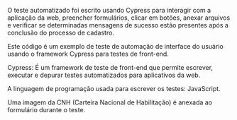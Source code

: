 O teste automatizado foi escrito usando Cypress para interagir com a aplicação da web, preencher formulários, clicar em botões, anexar arquivos e verificar se determinadas mensagens de sucesso estão presentes após a conclusão do processo de cadastro.

Este código é um exemplo de teste de automação de interface do usuário usando o framework Cypress para testes de front-end.

Cypress: É um framework de teste de front-end que permite escrever, executar e depurar testes automatizados para aplicativos da web.

A linguagem de programação usada para escrever os testes: JavaScript.

Uma imagem da CNH (Carteira Nacional de Habilitação) é anexada ao formulário durante o teste.
